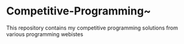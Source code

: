 # Competitive-Programming~
This repository contains my competitive programming solutions from various programming webistes


